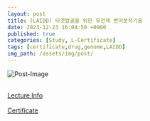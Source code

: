 ```yaml
---
layout: post
title: (LAIDD) 타겟발굴을 위한 유전체 변이분석기술
date: 2023-12-23 16:04:50 +0900
published: true
categories: [Study, L-Certificate]
tags: [certificate,drug,genome,LAIDD]
img_path: /assets/img/post/
---
```


![Post-Image](CERTIFICATE-genome_analysis_for_target_discovery.png)
<br><br>

[Lecture Info](https://www.laidd.org/local/ubonline/view.php?id=246&group=4&returnurl=aHR0cHM6Ly93d3cubGFpZGQub3JnL2xvY2FsL3Vib25saW5lL2luZGV4LnBocD9ncm91cD00)
<br><br>
[Certificate](https://www.laidd.org/local/ubonline/view.php?id=246&group=4&returnurl=aHR0cHM6Ly93d3cubGFpZGQub3JnL2xvY2FsL3Vib25saW5lL2luZGV4LnBocD9ncm91cD00)